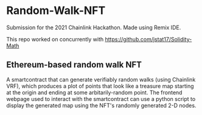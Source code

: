# Random-Walk-NFT
Submission for the 2021 Chainlink Hackathon. Made using Remix IDE.

This repo worked on concurrently with https://github.com/jstat17/Solidity-Math

## Ethereum-based random walk NFT
A smartcontract that can generate verifiably random walks (using Chainlink VRF), which produces a plot of points that look like a treasure map starting at the origin and ending at some arbitarily-random point.
The frontend webpage used to interact with the smartcontract can use a python script to display the generated map using the NFT's randomly generated 2-D nodes.
